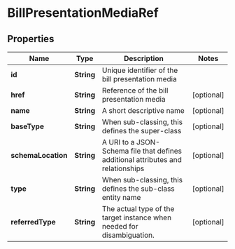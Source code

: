 
# BillPresentationMediaRef

## Properties
Name | Type | Description | Notes
------------ | ------------- | ------------- | -------------
**id** | **String** | Unique identifier of the bill presentation media | 
**href** | **String** | Reference of the bill presentation media |  [optional]
**name** | **String** | A short descriptive name |  [optional]
**baseType** | **String** | When sub-classing, this defines the super-class |  [optional]
**schemaLocation** | **String** | A URI to a JSON-Schema file that defines additional attributes and relationships |  [optional]
**type** | **String** | When sub-classing, this defines the sub-class entity name |  [optional]
**referredType** | **String** | The actual type of the target instance when needed for disambiguation. |  [optional]



